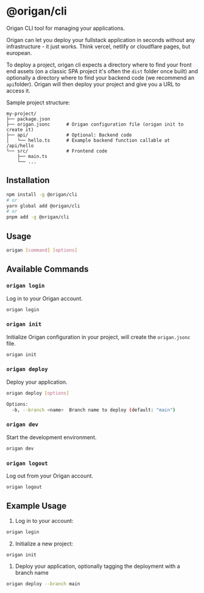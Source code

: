 # @origan/cli

Origan CLI tool for managing your applications.

Origan can let you deploy your fullstack application in seconds without any infrastructure - it just works. Think vercel, netlify or cloudflare pages, but european.

To deploy a project, origan cli expects a directory where to find your front end assets (on a classic SPA project it's often the `dist` folder once built) and optionally a directory where to find your backend code (we recommend an `api`folder). Origan will then deploy your project and give you a URL to access it.

Sample project structure:
```
my-project/
├── package.json     
├── origan.jsonc      # Origan configuration file (origan init to create it)
├── api/              # Optional: Backend code
│   └── hello.ts      # Example backend function callable at /api/hello
└── src/              # Frontend code
    ├── main.ts
    └── ...
```

## Installation

```bash
npm install -g @origan/cli
# or
yarn global add @origan/cli
# or
pnpm add -g @origan/cli
```

## Usage

```bash
origan [command] [options]
```

## Available Commands

### `origan login`

Log in to your Origan account.

```bash
origan login
```

### `origan init`

Initialize Origan configuration in your project, will create the `origan.jsonc` file.

```bash
origan init
```

### `origan deploy`

Deploy your application.

```bash
origan deploy [options]

Options:
  -b, --branch <name>  Branch name to deploy (default: "main")
```

### `origan dev`

Start the development environment.

```bash
origan dev
```

### `origan logout`

Log out from your Origan account.

```bash
origan logout
```



## Example Usage

1. Log in to your account:
```bash
origan login
```

2. Initialize a new project:
```bash
origan init
```

1. Deploy your application, optionally tagging the deployment with a branch name
```bash
origan deploy --branch main
```